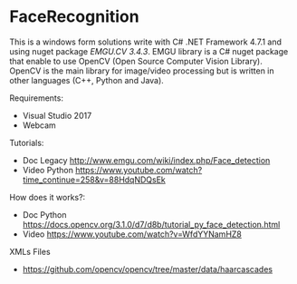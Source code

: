 # FaceRecognition

This is a windows form solutions write with C# .NET Framework 4.7.1 and using nuget package *EMGU.CV 3.4.3*.
EMGU library is a C# nuget package that enable to use OpenCV (Open Source Computer Vision Library). OpenCV is the main library for image/video processing but is written in other languages (C++, Python and Java).

Requirements:
* Visual Studio 2017
* Webcam

Tutorials:
* Doc Legacy http://www.emgu.com/wiki/index.php/Face_detection
* Video Python https://www.youtube.com/watch?time_continue=258&v=88HdqNDQsEk

How does it works?:
* Doc Python https://docs.opencv.org/3.1.0/d7/d8b/tutorial_py_face_detection.html
* Video https://www.youtube.com/watch?v=WfdYYNamHZ8

XMLs Files
* https://github.com/opencv/opencv/tree/master/data/haarcascades
